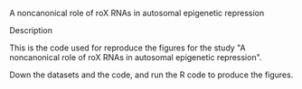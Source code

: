 
A noncanonical role of roX RNAs in autosomal epigenetic repression

Description

This is the code used for reproduce the figures for the study "A noncanonical role of roX RNAs in autosomal epigenetic repression".

Down the datasets and the code, and run the R code to produce the figures.

